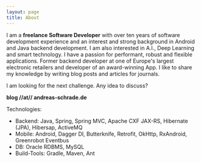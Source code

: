 ```yaml
---
layout: page
title: About
---
```



I am a <strong>freelance Software Developer</strong> with over ten years of software development experience and an interest and strong background in Android and Java backend development. I am also interested in A.I., Deep Learning and smart technology.
I have a passion for performant, robust and flexible applications.
Former backend developer at one of Europe's largest electronic retailers and developer of an award-winning App. I like to share my knowledge by writing blog posts and articles for journals.

I am looking for the next challenge. Any idea to discuss?

<strong>blog //at// andreas-schrade.de</strong> 

Technologies: 

- Backend: Java, Spring, Spring MVC, Apache CXF JAX-RS, Hibernate (JPA), Hibersap, ActiveMQ
- Mobile: Android, Dagger DI, Butterknife, Retrofit, OkHttp, RxAndroid, Greenrobot Eventbus
- DB: Oracle RDBMS, MySQL
- Build-Tools: Gradle, Maven, Ant
